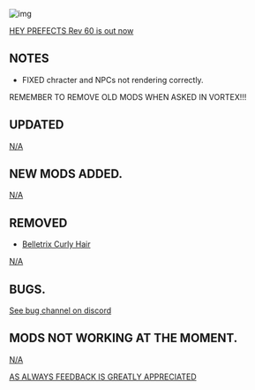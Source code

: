 ![img](https://s11.gifyu.com/images/THE-GOBLET.png)


[HEY PREFECTS Rev 60 is out now](https://)

NOTES
-

- FIXED chracter and NPCs not rendering correctly.

REMEMBER TO REMOVE OLD MODS WHEN ASKED IN VORTEX!!! 

UPDATED
-

[N/A](https://)

NEW MODS ADDED. 
-

[N/A](https://)

REMOVED
-

- [Belletrix Curly Hair](https://www.nexusmods.com/hogwartslegacy/mods/1090)


[N/A](https://)

BUGS.
-

 [See bug channel on discord](https://discord.gg/xZNztPjA2u)


MODS NOT WORKING AT THE MOMENT. 
-  

[N/A](https://)

[AS ALWAYS FEEDBACK IS GREATLY APPRECIATED](https://next.nexusmods.com/hogwartslegacy/collections/uehwil)